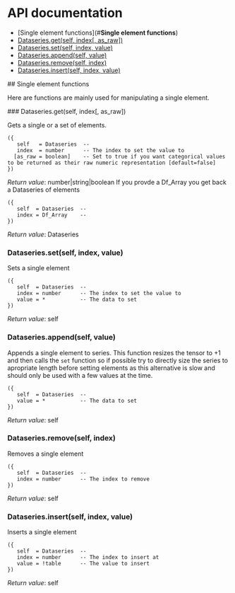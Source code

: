 # API documentation

- [Single element functions](#__Single element functions__)
- [Dataseries.get(self, index[, as_raw])](#Dataseries.get)
- [Dataseries.set(self, index, value)](#Dataseries.set)
- [Dataseries.append(self, value)](#Dataseries.append)
- [Dataseries.remove(self, index)](#Dataseries.remove)
- [Dataseries.insert(self, index, value)](#Dataseries.insert)

<a name="__Single element functions__">
## Single element functions

Here are functions are mainly used for manipulating a single element.

<a name="Dataseries.get">
### Dataseries.get(self, index[, as_raw])

Gets a single or a set of elements.

```
({
   self   = Dataseries  -- 
   index  = number      -- The index to set the value to
  [as_raw = boolean]    -- Set to true if you want categorical values to be returned as their raw numeric representation [default=false]
})
```

_Return value_: number|string|boolean
If you provde a Df_Array you get back a Dataseries of elements

```
({
   self  = Dataseries  -- 
   index = Df_Array    -- 
})
```

_Return value_:  Dataseries
<a name="Dataseries.set">
### Dataseries.set(self, index, value)

Sets a single element

```
({
   self  = Dataseries  -- 
   index = number      -- The index to set the value to
   value = *           -- The data to set
})
```

_Return value_: self
<a name="Dataseries.append">
### Dataseries.append(self, value)

Appends a single element to series. This function resizes the tensor to +1
and then calls the `set` function so if possible try to directly size the
series to apropriate length before setting elements as this alternative is
slow and should only be used with a few values at the time.

```
({
   self  = Dataseries  -- 
   value = *           -- The data to set
})
```

_Return value_: self
<a name="Dataseries.remove">
### Dataseries.remove(self, index)

Removes a single element

```
({
   self  = Dataseries  -- 
   index = number      -- The index to remove
})
```

_Return value_: self
<a name="Dataseries.insert">
### Dataseries.insert(self, index, value)

Inserts a single element

```
({
   self  = Dataseries  -- 
   index = number      -- The index to insert at
   value = !table      -- The value to insert
})
```

_Return value_: self